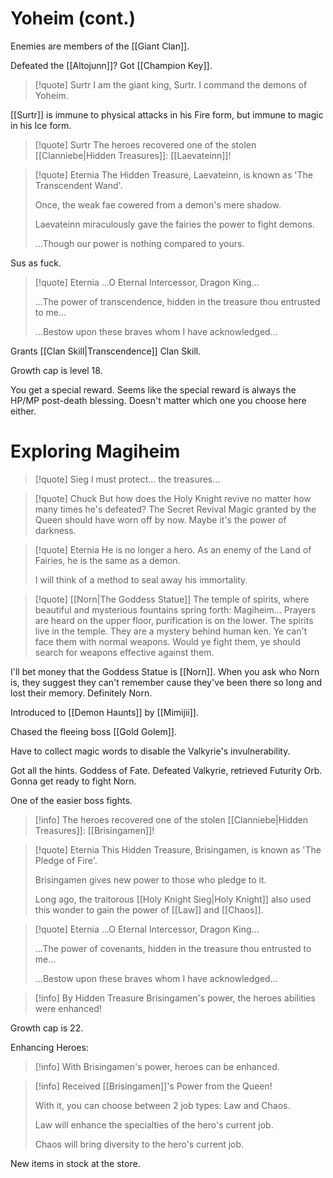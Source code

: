 # Yoheim (cont.)
Enemies are members of the [[Giant Clan]].

Defeated the [[Altojunn]]? Got [[Champion Key]].

>[!quote] Surtr
>I am the giant king, Surtr. I command the demons of Yoheim.

[[Surtr]] is immune to physical attacks in his Fire form, but immune to magic in his Ice form.

>[!quote] Surtr
>The heroes recovered one of the stolen [[Clanniebe|Hidden Treasures]]: [[Laevateinn]]!

>[!quote] Eternia
>The Hidden Treasure, Laevateinn, is known as 'The Transcendent Wand'.
>
>Once, the weak fae cowered from a demon's mere shadow.
>
>Laevateinn miraculously gave the fairies the power to fight demons.
>
>...Though our power is nothing compared to yours.

Sus as fuck.

>[!quote] Eternia
>...O Eternal Intercessor, Dragon King...
>
>...The power of transcendence, hidden in the treasure thou entrusted to me...
>
>...Bestow upon these braves whom I have acknowledged...

Grants [[Clan Skill|Transcendence]] Clan Skill.

Growth cap is level 18.

You get a special reward. Seems like the special reward is always the HP/MP post-death blessing. Doesn't matter which one you choose here either.
# Exploring Magiheim
>[!quote] Sieg
>I must protect... the treasures...

>[!quote] Chuck
>But how does the Holy Knight revive no matter how many times he's defeated?
>The Secret Revival Magic granted by the Queen should have worn off by now.
>Maybe it's the power of darkness.

>[!quote] Eternia
>He is no longer a hero. As an enemy of the Land of Fairies, he is the same as a demon.
>
>I will think of a method to seal away his immortality.

>[!quote] [[Norn|The Goddess Statue]]
>The temple of spirits, where beautiful and mysterious fountains spring forth: Magiheim...
>Prayers are heard on the upper floor, purification is on the lower. The spirits live in the temple.
>They are a mystery behind human ken. Ye can't face them with normal weapons.
>Would ye fight them, ye should search for weapons effective against them.

I'll bet money that the Goddess Statue is [[Norn]]. When you ask who Norn is, they suggest they can't remember cause they've been there so long and lost their memory. Definitely Norn.

Introduced to [[Demon Haunts]] by [[Mimijii]].

Chased the fleeing boss [[Gold Golem]].

Have to collect magic words to disable the Valkyrie's invulnerability.

Got all the hints. Goddess of Fate. Defeated Valkyrie, retrieved Futurity Orb. Gonna get ready to fight Norn.

One of the easier boss fights.

>[!info]
>The heroes recovered one of the stolen [[Clanniebe|Hidden Treasures]]: [[Brisingamen]]!

>[!quote] Eternia
>This Hidden Treasure, Brisingamen, is known as 'The Pledge of Fire'.
>
>Brisingamen gives new power to those who pledge to it.
>
>Long ago, the traitorous [[Holy Knight Sieg|Holy Knight]] also used this wonder to gain the power of [[Law]] and [[Chaos]].

>[!quote] Eternia
>...O Eternal Intercessor, Dragon King...
>
>...The power of covenants, hidden in the treasure thou entrusted to me...
>
>...Bestow upon these braves whom I have acknowledged...

>[!info]
>By Hidden Treasure Brisingamen's power, the heroes abilities were enhanced!

Growth cap is 22.

Enhancing Heroes:
>[!info]
>With Brisingamen's power, heroes can be enhanced.

>[!info]
>Received [[Brisingamen]]'s Power from the Queen!
>
>With it, you can choose between 2 job types: Law and Chaos.
>
>Law will enhance the specialties of the hero's current job.
>
>Chaos will bring diversity to the hero's current job.

New items in stock at the store.